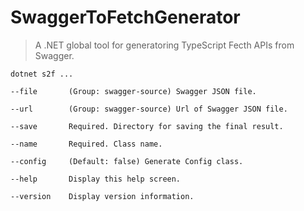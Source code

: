 # SwaggerToFetchGenerator

> A .NET global tool for generatoring TypeScript Fecth APIs from Swagger.

```
dotnet s2f ...

--file       (Group: swagger-source) Swagger JSON file.

--url        (Group: swagger-source) Url of Swagger JSON file.

--save       Required. Directory for saving the final result.

--name       Required. Class name.

--config     (Default: false) Generate Config class.

--help       Display this help screen.

--version    Display version information.
 ```
